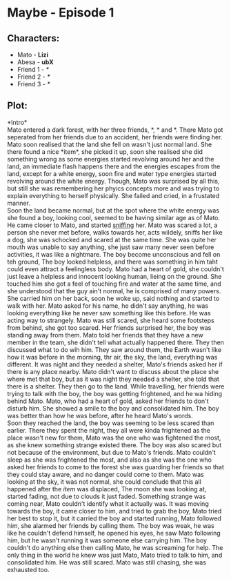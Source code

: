 # Maybe - Episode 1
## Characters:
* Mato - **Lizi**
* Abesa - **ubX**
* Friend 1 - _*_
* Friend 2 - _*_
* Friend 3 - _*_
## Plot:
\*Intro*<br>
Mato entered a dark forest, with her three friends, \*, \* and \*. There Mato got seperated from her friends due to an accident, her friends were finding her. Mato soon realised that the land she fell on wasn't just normal land. She there found a nice \*item\*, she picked it up, soon she realised she did something wrong as some energies started revolving around her and the land, an immediate flash happens there and the energies escapes from the land, except for a white energy, soon fire and water type energies started revolving around the white energy. Though, Mato was surprised by all this, but still she was remembering her phyics concepts more and was trying to explain everything to herself physically. She failed and cried, in a frustated manner.
<br>Soon the land became normal, but at the spot where the white energy was she found a boy, looking cool, seemed to be having similar age as of Mato. He came closer to Mato, and started [sniffing](https://www.bing.com/search?q=define+sniff) her. Mato was scared a lot, a person she never met before, walks towards her, acts wildely, sniffs her like a dog, she was schocked and scared at the same time. She was quite her mouth was unable to say anything, she just saw many never seen before activities, it was like a nightmare. The boy become unconscious and fell on teh ground, The boy looked helpless, and there was something in him taht could even attract a feelingless body. Mato had a heart of gold, she couldn't just leave a helpless and innocent looking human, lieing on the ground. She touched him she got a feel of touching fire and water at the same time, and she understood that the guy ain't normal, he is comprised of many powers. She carried him on her back, soon he woke up, said nothing and started to walk with her. Mato asked for his name, he didn't say anything, he was looking everything like he never saw something like this before. He was acting way to strangely. Mato was still scared, she heard some footsteps from behind, she got too scared. Her friends surprised her, the boy was standing away from them. Mato told her friends that they have a new member in the team, she didn't tell what actually happened there. They then discussed what to do wih him. They saw around them, the Earth wasn't like how it was before in the morning, thr air, the sky, the land, everything was different. It was night and they needed a shelter, Mato's friends asked her if there is any place nearby. Mato didn't want to discuss about the place she where met that boy, but as it was night they needed a shelter, she told that there is a shelter. They then go to the land. While travelling, her friends were trying to talk with the boy, the boy was getting frightened, and he wa hiding behind Mato. Mato, who had a heart of gold, asked her friends to don't disturb him. She showed a smile to the boy and consolidated him. The boy was better than how he was before, after he heard Mato's words.
<br>Soon they reached the land, the boy was seeming to be less scared than earlier. There they spent the night, they all were kinda frightened as the place wasn't new for them, Mato was the one who was fightened the most, as she knew something strange existed there. The boy was also scared but not because of the environment, but due to Mato's friends. Mato couldn't sleep as she was frightened the most, and also as  she was the one who asked her friends to come to the forest she was guarding her friends so that they could stay aware, and no danger could come to them. Mato was looking at the sky, it was not normal, she could conclude that this all happened after the *item* was displaced, The moon she was looking at, started fading, not due to clouds it just faded. Something strange was coming near, Mato couldn't identify what it actually was. It was moving towards the boy, it came closer to him, and tried to grab the boy, Mato tried her best to stop it, but it carried the boy and started running, Mato followed him, she alarmed her friends by calling them. The boy was weak, he was like he couldn't defend himself, he opened his eyes, he saw Mato following him, but he wasn't running it was someone else carrying him. The boy couldn't do anything else then calling Mato, he was screaming for help. The only thing in the world he knew was just Mato, Mato tried to talk to him, and consolidated him. He was still scared. Mato was still chasing, she was exhausted too.
